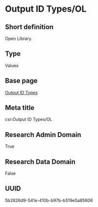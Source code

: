 # Output ID Types/OL
## Short definition
Open Library.
## Type
Values
## Base page
[Output ID Types](https://github.com/EuroCRIS/CASRAI-Dictionairies/blob/main/Objects/Output%20ID%20Types.md)
## Meta title
csr:Output ID Types/OL
## Research Admin Domain
True
## Research Data Domain
False
## UUID
5b2826d9-541e-410b-b97b-b519e5a85606
